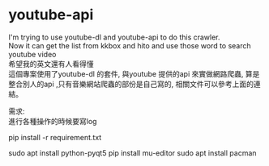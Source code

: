 # youtube-api  

I'm trying to use youtube-dl and youtube-api to do this crawler.  
Now it can get the list from kkbox and hito and use those word to search youtube video  
希望我的英文還有人看得懂  
這個專案使用了youtube-dl 的套件, 與youtube 提供的api 來實做網路爬蟲, 算是整合別人的api ,只有音樂網站爬蟲的部份是自己寫的, 相關文件可以參考上面的連結。  

需求:  
進行各種操作的時候要寫log

pip install -r requirement.txt

sudo apt install python-pyqt5
pip install mu-editor
sudo apt install pacman